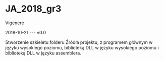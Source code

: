 # JA_2018_gr3
Vigenere

2018-10-21 --- v0.0

Stworzenie szkieletu folderu Źródła projektu, z programem głównym w języku wysokiego poziomu, biblioteką DLL w języku wysokiego poziomu i biblioteką DLL w języku assemblera. 
